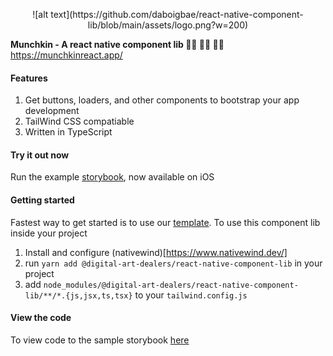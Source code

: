 <p align="center">
![alt text](https://github.com/daboigbae/react-native-component-lib/blob/main/assets/logo.png?w=200)

**Munchkin - A react native component lib 🧟‍♀️ 🧟‍♀️ 🧟‍♀️**
https://munchkinreact.app/
</p>

#### Features
1. Get buttons, loaders, and other components to bootstrap your app development
2. TailWind CSS compatiable
3. Written in TypeScript

#### Try it out now
Run the example [storybook](https://apps.apple.com/us/app/munchkin-storybook/id6443563473), now available on iOS

#### Getting started
Fastest way to get started is to use our [template](https://github.com/daboigbae/react-native-template). To use this component lib inside your project
1. Install and configure (nativewind)[https://www.nativewind.dev/]
2. run `yarn add @digital-art-dealers/react-native-component-lib` in your project
3. add `node_modules/@digital-art-dealers/react-native-component-lib/**/*.{js,jsx,ts,tsx}` to your `tailwind.config.js`

#### View the code
To view code to the sample storybook [here](https://github.com/daboigbae/react-native-component-lib)
